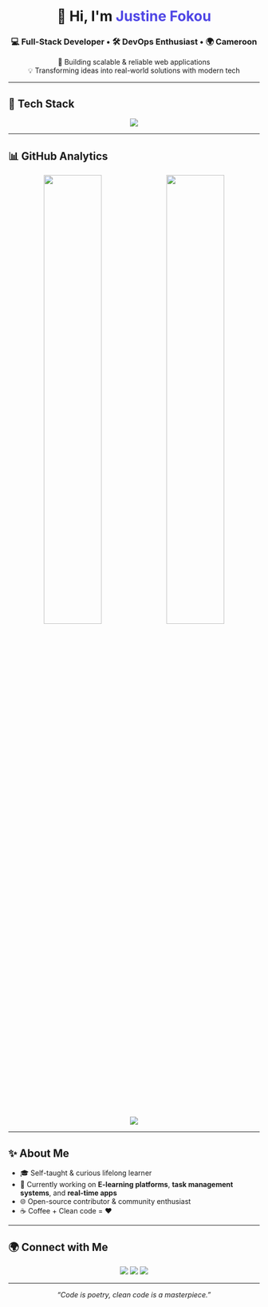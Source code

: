 <!-- Header -->
<h1 align="center">👋 Hi, I'm <span style="color:#4F46E5">Justine Fokou</span></h1>
<h3 align="center">💻 Full-Stack Developer • 🛠️ DevOps Enthusiast • 🌍 Cameroon</h3>

<p align="center">
  🚀 Building scalable & reliable web applications <br />
  💡 Transforming ideas into real-world solutions with modern tech
</p>

---

## 🧰 Tech Stack

<p align="center">
  <img src="https://skillicons.dev/icons?i=html,css,js,react,vue,tailwind,python,django,nodejs,express,git,github,docker,linux,postman,aws,firebase" />
</p>

---

## 📊 GitHub Analytics

<p align="center">
  <img src="https://github-readme-stats.vercel.app/api?username=justinefokou&show_icons=true&theme=tokyonight&hide_border=true" width="48%" />
  <img src="https://streak-stats.demolab.com?user=justinefokou&theme=tokyonight&hide_border=true" width="48%" />
</p>

<p align="center">
  <img src="https://github-profile-summary-cards.vercel.app/api/cards/profile-details?username=justinefokou&theme=tokyonight" />
</p>

---

## ✨ About Me

- 🎓 Self-taught & curious lifelong learner  
- 🧪 Currently working on **E-learning platforms**, **task management systems**, and **real-time apps**  
- 🌐 Open-source contributor & community enthusiast  
- ☕ Coffee + Clean code = ❤️  

---

## 🌍 Connect with Me

<p align="center">
  <a href="mailto:justinefokou@gmail.com"><img src="https://img.shields.io/badge/-Email-D14836?style=for-the-badge&logo=gmail&logoColor=white" /></a>
  <a href="https://linkedin.com/in/justinefokou"><img src="https://img.shields.io/badge/-LinkedIn-0077B5?style=for-the-badge&logo=linkedin&logoColor=white" /></a>
  <a href="https://twitter.com/justinefokou"><img src="https://img.shields.io/badge/-Twitter-1DA1F2?style=for-the-badge&logo=twitter&logoColor=white" /></a>
</p>

---

<p align="center"><em>“Code is poetry, clean code is a masterpiece.”</em></p>
